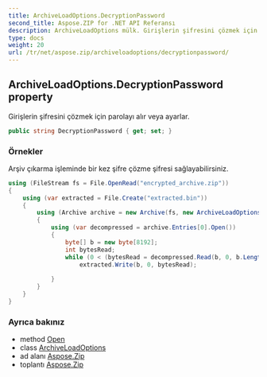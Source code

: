 ```yaml
---
title: ArchiveLoadOptions.DecryptionPassword
second_title: Aspose.ZIP for .NET API Referansı
description: ArchiveLoadOptions mülk. Girişlerin şifresini çözmek için parolayı alır veya ayarlar.
type: docs
weight: 20
url: /tr/net/aspose.zip/archiveloadoptions/decryptionpassword/
---
```

## ArchiveLoadOptions.DecryptionPassword property

Girişlerin şifresini çözmek için parolayı alır veya ayarlar.

```csharp
public string DecryptionPassword { get; set; }
```

### Örnekler

Arşiv çıkarma işleminde bir kez şifre çözme şifresi sağlayabilirsiniz.

```csharp
using (FileStream fs = File.OpenRead("encrypted_archive.zip"))
{
    using (var extracted = File.Create("extracted.bin"))
    {
        using (Archive archive = new Archive(fs, new ArchiveLoadOptions() { DecryptionPassword = "p@s$" }))
        {
            using (var decompressed = archive.Entries[0].Open())
            {
                byte[] b = new byte[8192];
                int bytesRead;
                while (0 < (bytesRead = decompressed.Read(b, 0, b.Length)))
                    extracted.Write(b, 0, bytesRead);
                
            }
        }
    }
}
```

### Ayrıca bakınız

* method [Open](../../archiveentry/open/)
* class [ArchiveLoadOptions](../)
* ad alanı [Aspose.Zip](../../archiveloadoptions/)
* toplantı [Aspose.Zip](../../../)


